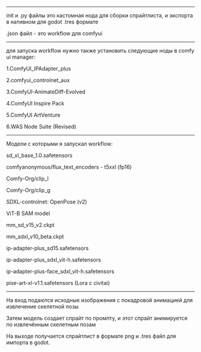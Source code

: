 -----------------------------------------------------------------------------

init и .py файлы это кастомная нода для сборки спрайтлиста, и экспорта в нативном для godot .tres формате	

.json файл - это workflow для comfyui

-----------------------------------------------------------------------------

для запуска workflow нужно также установить следующие ноды в comfy ui manager:

1.ComfyUI_IPAdapter_plus

2.comfyui_controlnet_aux

3.ComfyUI-AnimateDiff-Evolved

4.ComfyUI Inspire Pack

5.ComfyUI ArtVenture

6.WAS Node Suite (Revised)

-----------------------------------------------------------------------------

Модели с которыми я запускал workflow:

sd_xl_base_1.0.safetensors

comfyanonymous/flux_text_encoders - t5xxl (fp16)

Comfy-Org/clip_l

Comfy-Org/clip_g

SDXL-controlnet: OpenPose (v2)

ViT-B SAM model

mm_sd_v15_v2.ckpt

mm_sdxl_v10_beta.ckpt

ip-adapter-plus_sd15.safetensors

ip-adapter-plus_sdxl_vit-h.safetensors

ip-adapter-plus-face_sdxl_vit-h.safetensors

pixe-art-xl-v1.1.safetensors (Lora с civitai)

-----------------------------------------------------------------------------

На вход подаются исходные изображения с покадровой анимацией для извлечение скелетной позы 

Затем модель создает спрайт по промпту, и этот спрайт анимируется по извлечённым скелетным позам

На выходе получается спрайтлист в формате png и .tres файл для импорта в godot.
